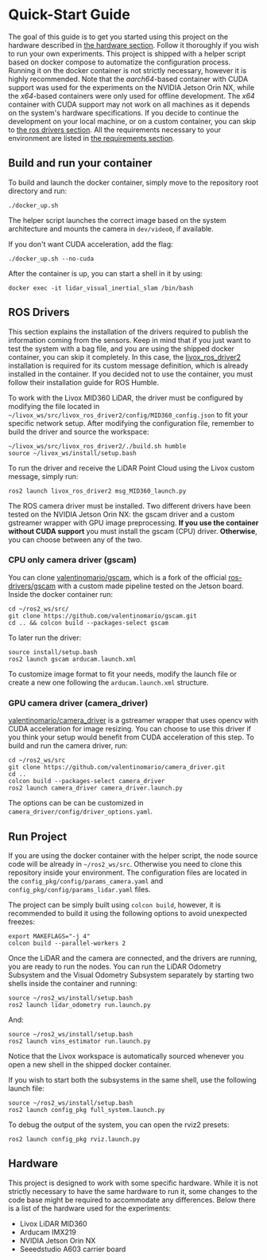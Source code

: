 
# Quick-Start Guide

The goal of this guide is to get you started using this project on the hardware described in [the hardware section](#hardware). Follow it thoroughly if you wish to run your own experiments. This project is shipped with a helper script based on docker compose to automatize the configuration process. Running it on the docker container is not strictly necessary, however it is highly recommended. Note that the *aarch64*-based container with CUDA support was used for the experiments on the NVIDIA Jetson Orin NX, while the *x64*-based containers were only used for offline development. The *x64* container with CUDA support may not work on all machines as it depends on the system's hardware specifications. If you decide to continue the development on your local machine, or on a custom container, you can skip to [the ros 
drivers section](#ros-drivers). All the requirements necessary to your environment are listed in [the requirements section](#requirements). 

## Build and run your container

To build and launch the docker container, simply move to the repository root directory and run:

    ./docker_up.sh

The helper script launches the correct image based on the system architecture and mounts the camera in `dev/video0`, if available. 

If you don't want CUDA acceleration, add the flag:

    ./docker_up.sh --no-cuda

After the container is up, you can start a shell in it by using:

    docker exec -it lidar_visual_inertial_slam /bin/bash


## ROS Drivers 

This section explains the installation of the drivers required to publish the information coming from the sensors. Keep in mind that if you just want to test the system with a bag file, and you are using the shipped docker container, you can skip it completely. In this case, the [livox_ros_driver2](https://github.com/Livox-SDK/livox_ros_driver2) installation is required for its custom message definition, which is already installed in the container.  If you decided not to use the container, you must follow their installation guide for ROS Humble.

To work with the Livox MID360 LiDAR, the driver must be configured by modifying the file located in `~/livox_ws/src/livox_ros_driver2/config/MID360_config.json` to fit your specific network setup. After modifying the configuration file, remember to build the driver and source the workspace:

    ~/livox_ws/src/livox_ros_driver2/./build.sh humble
    source ~/livox_ws/install/setup.bash

To run the driver and receive the LiDAR Point Cloud using the Livox custom message, simply run:

    ros2 launch livox_ros_driver2 msg_MID360_launch.py 



The ROS camera driver must be installed. Two different drivers have been tested on the NVIDIA Jetson Orin NX: the gscam driver and a custom gstreamer wrapper with GPU image preprocessing. **If you use the container without CUDA support** you must install the gscam (CPU) driver. **Otherwise**, you can choose between any of the two.

### CPU only camera driver (gscam)
 
You can clone [valentinomario/gscam](https://github.com/valentinomario/gscam), which is a fork of the official [ros-drivers/gscam](https://github.com/ros-drivers/gscam) with a custom made pipeline tested on the Jetson board. Inside the docker container run:

    cd ~/ros2_ws/src/
    git clone https://github.com/valentinomario/gscam.git
    cd .. && colcon build --packages-select gscam

To later run the driver:

    source install/setup.bash
    ros2 launch gscam arducam.launch.xml 

To customize image format to fit your needs, modify the launch file or create a new one following  the `arducam.launch.xml` structure.

### GPU camera driver (camera_driver)

[valentinomario/camera_driver](https://github.com/valentinomario/camera_driver) is a gstreamer wrapper that uses opencv with CUDA acceleration for image resizing. You can choose to use this driver if you think your setup would benefit from CUDA acceleration of this step. To build and run the camera driver, run:

    cd ~/ros2_ws/src
    git clone https://github.com/valentinomario/camera_driver.git
    cd ..
    colcon build --packages-select camera_driver
    ros2 launch camera_driver camera_driver.launch.py

The options can be can be customized in `camera_driver/config/driver_options.yaml`.

## Run Project 

If you are using the docker container with the helper script, the node source code will be already in `~/ros2_ws/src`. Otherwise you need to clone this repository inside your environment. The configuration files are located in the `config_pkg/config/params_camera.yaml` and `config_pkg/config/params_lidar.yaml` files.

The project can be simply built using `colcon build`, however, it is recommended to build it using the following options to avoid unexpected freezes:

    export MAKEFLAGS="-j 4"
    colcon build --parallel-workers 2

Once the LiDAR and the camera are connected, and the drivers are running, you are ready to run the nodes. You can run the LiDAR Odometry Subsystem and the Visual Odometry Subsystem separately by starting two shells inside the container and running:

    source ~/ros2_ws/install/setup.bash
    ros2 launch lidar_odometry run.launch.py
    
And:

    source ~/ros2_ws/install/setup.bash
    ros2 launch vins_estimator run.launch.py

Notice that the Livox workspace is automatically sourced whenever you open a new shell in the shipped docker container.

If you wish to start both the subsystems in the same shell, use the following launch file:

    source ~/ros2_ws/install/setup.bash
    ros2 launch config_pkg full_system.launch.py 

To debug the output of the system, you can open the rviz2 presets:

    ros2 launch config_pkg rviz.launch.py 

## Hardware

This project is designed to work with some specific hardware. While it is not strictly necessary to have the same hardware to run it, some changes to the code base might be required to accommodate any differences. Below there is a list of the hardware used for the experiments:

 - Livox LiDAR MID360
 - Arducam IMX219
 - NVIDIA Jetson Orin NX
 - Seeedstudio A603 carrier board 



